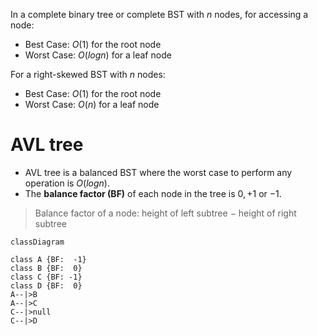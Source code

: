 In a complete binary tree or complete BST with $n$ nodes, for accessing a node:
- Best Case: $O(1)$ for the root node
- Worst Case: $O(log n)$ for a leaf node

For a right-skewed BST with $n$ nodes:
- Best Case: $O(1)$ for the root node
- Worst Case: $O(n)$ for a leaf node

# AVL tree
- AVL tree is a balanced BST where the worst case to perform any operation is $O(log n)$.
- The **balance factor (BF)** of each node in the tree is $0, +1$ or $-1$.
> Balance factor of a node: height of left subtree $-$ height of right subtree

```mermaid
classDiagram

class A {BF:  -1}
class B {BF:  0}
class C {BF: -1}
class D {BF:  0}
A--|>B
A--|>C
C--|>null
C--|>D
```
 
